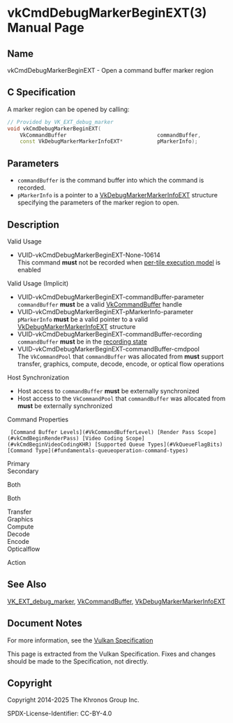 # vkCmdDebugMarkerBeginEXT(3) Manual Page

## Name

vkCmdDebugMarkerBeginEXT - Open a command buffer marker region



## [](#_c_specification)C Specification

A marker region can be opened by calling:

```c++
// Provided by VK_EXT_debug_marker
void vkCmdDebugMarkerBeginEXT(
    VkCommandBuffer                             commandBuffer,
    const VkDebugMarkerMarkerInfoEXT*           pMarkerInfo);
```

## [](#_parameters)Parameters

- `commandBuffer` is the command buffer into which the command is recorded.
- `pMarkerInfo` is a pointer to a [VkDebugMarkerMarkerInfoEXT](https://registry.khronos.org/vulkan/specs/latest/man/html/VkDebugMarkerMarkerInfoEXT.html) structure specifying the parameters of the marker region to open.

## [](#_description)Description

Valid Usage

- [](#VUID-vkCmdDebugMarkerBeginEXT-None-10614)VUID-vkCmdDebugMarkerBeginEXT-None-10614  
  This command **must** not be recorded when [per-tile execution model](https://registry.khronos.org/vulkan/specs/latest/html/vkspec.html#renderpass-per-tile-execution-model) is enabled

Valid Usage (Implicit)

- [](#VUID-vkCmdDebugMarkerBeginEXT-commandBuffer-parameter)VUID-vkCmdDebugMarkerBeginEXT-commandBuffer-parameter  
  `commandBuffer` **must** be a valid [VkCommandBuffer](https://registry.khronos.org/vulkan/specs/latest/man/html/VkCommandBuffer.html) handle
- [](#VUID-vkCmdDebugMarkerBeginEXT-pMarkerInfo-parameter)VUID-vkCmdDebugMarkerBeginEXT-pMarkerInfo-parameter  
  `pMarkerInfo` **must** be a valid pointer to a valid [VkDebugMarkerMarkerInfoEXT](https://registry.khronos.org/vulkan/specs/latest/man/html/VkDebugMarkerMarkerInfoEXT.html) structure
- [](#VUID-vkCmdDebugMarkerBeginEXT-commandBuffer-recording)VUID-vkCmdDebugMarkerBeginEXT-commandBuffer-recording  
  `commandBuffer` **must** be in the [recording state](#commandbuffers-lifecycle)
- [](#VUID-vkCmdDebugMarkerBeginEXT-commandBuffer-cmdpool)VUID-vkCmdDebugMarkerBeginEXT-commandBuffer-cmdpool  
  The `VkCommandPool` that `commandBuffer` was allocated from **must** support transfer, graphics, compute, decode, encode, or optical flow operations

Host Synchronization

- Host access to `commandBuffer` **must** be externally synchronized
- Host access to the `VkCommandPool` that `commandBuffer` was allocated from **must** be externally synchronized

Command Properties

     [Command Buffer Levels](#VkCommandBufferLevel) [Render Pass Scope](#vkCmdBeginRenderPass) [Video Coding Scope](#vkCmdBeginVideoCodingKHR) [Supported Queue Types](#VkQueueFlagBits) [Command Type](#fundamentals-queueoperation-command-types)

Primary  
Secondary

Both

Both

Transfer  
Graphics  
Compute  
Decode  
Encode  
Opticalflow

Action

## [](#_see_also)See Also

[VK\_EXT\_debug\_marker](https://registry.khronos.org/vulkan/specs/latest/man/html/VK_EXT_debug_marker.html), [VkCommandBuffer](https://registry.khronos.org/vulkan/specs/latest/man/html/VkCommandBuffer.html), [VkDebugMarkerMarkerInfoEXT](https://registry.khronos.org/vulkan/specs/latest/man/html/VkDebugMarkerMarkerInfoEXT.html)

## [](#_document_notes)Document Notes

For more information, see the [Vulkan Specification](https://registry.khronos.org/vulkan/specs/latest/html/vkspec.html#vkCmdDebugMarkerBeginEXT)

This page is extracted from the Vulkan Specification. Fixes and changes should be made to the Specification, not directly.

## [](#_copyright)Copyright

Copyright 2014-2025 The Khronos Group Inc.

SPDX-License-Identifier: CC-BY-4.0